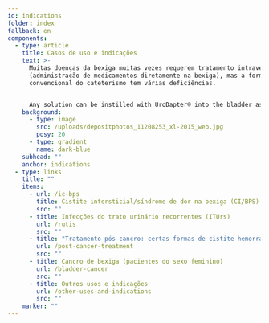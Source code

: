 ```yaml
---
id: indications
folder: index
fallback: en
components:
  - type: article
    title: Casos de uso e indicações
    text: >-
      Muitas doenças da bexiga muitas vezes requerem tratamento intravesical
      (administração de medicamentos diretamente na bexiga), mas a forma
      convencional do cateterismo tem várias deficiências.


      Any solution can be instilled with UroDapter® into the bladder assuming it has no adverse effect on the nearby tissues or organs. The device can be applied in the therapy of the following conditions:
    background:
      - type: image
        src: /uploads/depositphotos_11208253_xl-2015_web.jpg
        posy: 20
      - type: gradient
        name: dark-blue
    subhead: ""
    anchor: indications
  - type: links
    title: ""
    items:
      - url: /ic-bps
        title: Cistite intersticial/síndrome de dor na bexiga (CI/BPS)
        src: ""
      - title: Infecções do trato urinário recorrentes (ITUrs)
        url: /rutis
        src: ""
      - title: "Tratamento pós-cancro: certas formas de cistite hemorrágica (CHs)"
        url: /post-cancer-treatment
        src: ""
      - title: Cancro de bexiga (pacientes do sexo feminino)
        url: /bladder-cancer
        src: ""
      - title: Outros usos e indicações
        url: /other-uses-and-indications
        src: ""
    marker: ""
---
```

